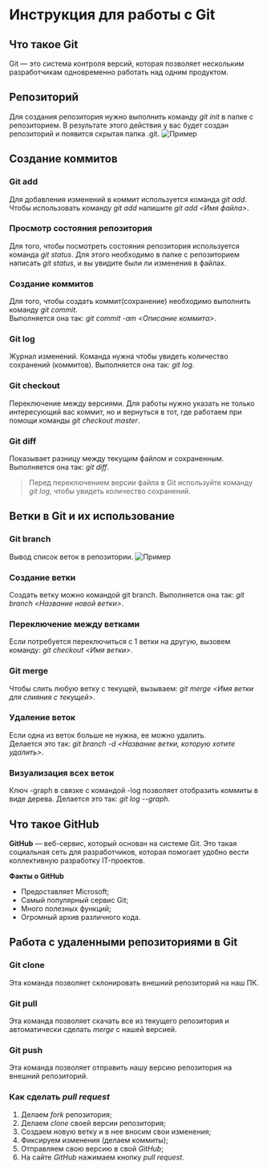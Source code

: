 # **Инструкция для работы с Git**

## **Что такое Git**
Git — это система контроля версий, которая позволяет нескольким разработчикам одновременно работать над одним продуктом.

## **Репозиторий**
Для создания репозитория нужно выполнить команду *git init* в папке с репозиторием. В результате этого действия у вас будет создан репозиторий и появится скрытая папка .git.
![Пример](images/git.jpg)

## **Создание коммитов**

### Git add
Для добавления изменений в коммит используется команда *git add*. Чтобы использовать команду *git add* напишите *git add <Имя файла>*.

### Просмотр состояния репозитория 
Для того, чтобы посмотреть состояния репозитория используется команда *git status*. Для этого необходимо в папке с репозиторием написать *git status*, и вы увидите были ли изменения в файлах.

### Создание коммитов
Для того, чтобы создать коммит(сохранение) необходимо выполнить команду *git commit*. <br>Выполняется она так:
*git commit -am <Описание коммита>*.

### Git log
Журнал изменений. Команда нужна чтобы увидеть количество сохранений (коммитов). Выполняется она так:
*git log*.

### Git checkout
Переключение между версиями. Для работы нужно указать не только интересующий вас коммит, но и вернуться в тот, где работаем при помощи команды *git checkout master*.

### Git diff
Показывает разницу между текущим файлом и сохраненным. Выполняется она так:
*git diff*.
> Перед переключением версии файла в Git используйте команду *git log*, чтобы увидеть количество сохранений.

## **Ветки в Git и их использование**
### Git branch
Вывод список веток в репозитории. 
![Пример](images/git__branch.jpg)

### Создание ветки
Создать ветку можно командой git branch. Выполняется она так:
*git branch <Название новой ветки>*.

### Переключение между ветками
Если потребуется переключиться с 1 ветки на другую, вызовем команду:
*git checkout <Имя ветки>*.

### Git merge
Чтобы слить любую ветку с текущей, вызываем:
*git merge <Имя ветки для слияния с текущей>*.

### Удаление веток
Если одна из веток больше не нужна, ее можно удалить. <br>Делается это так:
*git branch -d <Название ветки, которую хотите удалить>*.

 ### Визуализация всех веток
 Ключ -graph в связке с командой -log позволяет отобразить коммиты в виде дерева. Делается это так:
*git log --graph*.

## **Что такое GitHub**
**GitHub** — веб-сервис, который основан на системе Git. Это такая социальная сеть для разработчиков, которая помогает удобно вести коллективную разработку IT-проектов.

**Факты о GitHub**
* Предоставляет Microsoft;
* Самый популярный сервис Git;
* Много полезных функций;
* Огромный архив различного кода.

## **Работа с удаленными репозиториями в Git**
### Git clone
Эта команда позволяет склонировать внешний репозиторий на наш ПК.

### Git pull
Эта команда позволяет скачать все из текущего репозитория и автоматически сделать *merge* с нашей версией.

### Git push
Эта команда позволяет отправить нашу версию репозитория на внешний репозиторий.

### **Как сделать _pull request_**
1. Делаем _fork_ репозитория;
2. Делаем _clone_ своей версии репозитория;
3. Создаем новую ветку и в нее вносим свои изменения;
4. Фиксируем изменения (делаем коммиты);
5. Отправляем свою версию в свой _GitHub_;
6. На сайте _GitHub_ нажимаем кнопку _pull request_.
